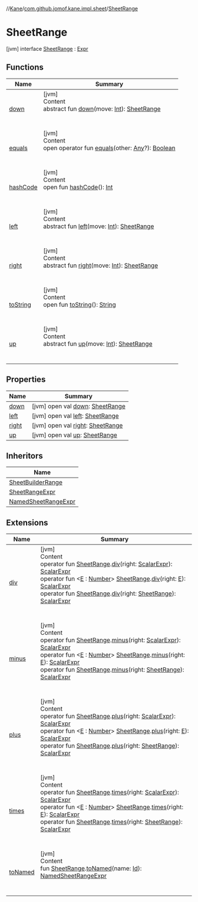 //[Kane](../../index.md)/[com.github.jomof.kane.impl.sheet](../index.md)/[SheetRange](index.md)



# SheetRange  
 [jvm] interface [SheetRange](index.md) : [Expr](../../com.github.jomof.kane/-expr/index.md)   


## Functions  
  
|  Name|  Summary| 
|---|---|
| <a name="com.github.jomof.kane.impl.sheet/SheetRange/down/#kotlin.Int/PointingToDeclaration/"></a>[down](down.md)| <a name="com.github.jomof.kane.impl.sheet/SheetRange/down/#kotlin.Int/PointingToDeclaration/"></a>[jvm]  <br>Content  <br>abstract fun [down](down.md)(move: [Int](https://kotlinlang.org/api/latest/jvm/stdlib/kotlin/-int/index.html)): [SheetRange](index.md)  <br><br><br>
| <a name="kotlin/Any/equals/#kotlin.Any?/PointingToDeclaration/"></a>[equals](../../com.github.jomof.kane.impl.types/-double-algebraic-type/index.md#%5Bkotlin%2FAny%2Fequals%2F%23kotlin.Any%3F%2FPointingToDeclaration%2F%5D%2FFunctions%2F-1069225679)| <a name="kotlin/Any/equals/#kotlin.Any?/PointingToDeclaration/"></a>[jvm]  <br>Content  <br>open operator fun [equals](../../com.github.jomof.kane.impl.types/-double-algebraic-type/index.md#%5Bkotlin%2FAny%2Fequals%2F%23kotlin.Any%3F%2FPointingToDeclaration%2F%5D%2FFunctions%2F-1069225679)(other: [Any](https://kotlinlang.org/api/latest/jvm/stdlib/kotlin/-any/index.html)?): [Boolean](https://kotlinlang.org/api/latest/jvm/stdlib/kotlin/-boolean/index.html)  <br><br><br>
| <a name="kotlin/Any/hashCode/#/PointingToDeclaration/"></a>[hashCode](../../com.github.jomof.kane.impl.types/-double-algebraic-type/index.md#%5Bkotlin%2FAny%2FhashCode%2F%23%2FPointingToDeclaration%2F%5D%2FFunctions%2F-1069225679)| <a name="kotlin/Any/hashCode/#/PointingToDeclaration/"></a>[jvm]  <br>Content  <br>open fun [hashCode](../../com.github.jomof.kane.impl.types/-double-algebraic-type/index.md#%5Bkotlin%2FAny%2FhashCode%2F%23%2FPointingToDeclaration%2F%5D%2FFunctions%2F-1069225679)(): [Int](https://kotlinlang.org/api/latest/jvm/stdlib/kotlin/-int/index.html)  <br><br><br>
| <a name="com.github.jomof.kane.impl.sheet/SheetRange/left/#kotlin.Int/PointingToDeclaration/"></a>[left](left.md)| <a name="com.github.jomof.kane.impl.sheet/SheetRange/left/#kotlin.Int/PointingToDeclaration/"></a>[jvm]  <br>Content  <br>abstract fun [left](left.md)(move: [Int](https://kotlinlang.org/api/latest/jvm/stdlib/kotlin/-int/index.html)): [SheetRange](index.md)  <br><br><br>
| <a name="com.github.jomof.kane.impl.sheet/SheetRange/right/#kotlin.Int/PointingToDeclaration/"></a>[right](right.md)| <a name="com.github.jomof.kane.impl.sheet/SheetRange/right/#kotlin.Int/PointingToDeclaration/"></a>[jvm]  <br>Content  <br>abstract fun [right](right.md)(move: [Int](https://kotlinlang.org/api/latest/jvm/stdlib/kotlin/-int/index.html)): [SheetRange](index.md)  <br><br><br>
| <a name="kotlin/Any/toString/#/PointingToDeclaration/"></a>[toString](../../com.github.jomof.kane.impl.types/-object-kane-type/-companion/index.md#%5Bkotlin%2FAny%2FtoString%2F%23%2FPointingToDeclaration%2F%5D%2FFunctions%2F-1069225679)| <a name="kotlin/Any/toString/#/PointingToDeclaration/"></a>[jvm]  <br>Content  <br>open fun [toString](../../com.github.jomof.kane.impl.types/-object-kane-type/-companion/index.md#%5Bkotlin%2FAny%2FtoString%2F%23%2FPointingToDeclaration%2F%5D%2FFunctions%2F-1069225679)(): [String](https://kotlinlang.org/api/latest/jvm/stdlib/kotlin/-string/index.html)  <br><br><br>
| <a name="com.github.jomof.kane.impl.sheet/SheetRange/up/#kotlin.Int/PointingToDeclaration/"></a>[up](up.md)| <a name="com.github.jomof.kane.impl.sheet/SheetRange/up/#kotlin.Int/PointingToDeclaration/"></a>[jvm]  <br>Content  <br>abstract fun [up](up.md)(move: [Int](https://kotlinlang.org/api/latest/jvm/stdlib/kotlin/-int/index.html)): [SheetRange](index.md)  <br><br><br>


## Properties  
  
|  Name|  Summary| 
|---|---|
| <a name="com.github.jomof.kane.impl.sheet/SheetRange/down/#/PointingToDeclaration/"></a>[down](down.md)| <a name="com.github.jomof.kane.impl.sheet/SheetRange/down/#/PointingToDeclaration/"></a> [jvm] open val [down](down.md): [SheetRange](index.md)   <br>
| <a name="com.github.jomof.kane.impl.sheet/SheetRange/left/#/PointingToDeclaration/"></a>[left](left.md)| <a name="com.github.jomof.kane.impl.sheet/SheetRange/left/#/PointingToDeclaration/"></a> [jvm] open val [left](left.md): [SheetRange](index.md)   <br>
| <a name="com.github.jomof.kane.impl.sheet/SheetRange/right/#/PointingToDeclaration/"></a>[right](right.md)| <a name="com.github.jomof.kane.impl.sheet/SheetRange/right/#/PointingToDeclaration/"></a> [jvm] open val [right](right.md): [SheetRange](index.md)   <br>
| <a name="com.github.jomof.kane.impl.sheet/SheetRange/up/#/PointingToDeclaration/"></a>[up](up.md)| <a name="com.github.jomof.kane.impl.sheet/SheetRange/up/#/PointingToDeclaration/"></a> [jvm] open val [up](up.md): [SheetRange](index.md)   <br>


## Inheritors  
  
|  Name| 
|---|
| <a name="com.github.jomof.kane.impl.sheet/SheetBuilderRange///PointingToDeclaration/"></a>[SheetBuilderRange](../-sheet-builder-range/index.md)
| <a name="com.github.jomof.kane.impl.sheet/SheetRangeExpr///PointingToDeclaration/"></a>[SheetRangeExpr](../-sheet-range-expr/index.md)
| <a name="com.github.jomof.kane.impl.sheet/NamedSheetRangeExpr///PointingToDeclaration/"></a>[NamedSheetRangeExpr](../-named-sheet-range-expr/index.md)


## Extensions  
  
|  Name|  Summary| 
|---|---|
| <a name="com.github.jomof.kane//div/com.github.jomof.kane.impl.sheet.SheetRange#com.github.jomof.kane.ScalarExpr/PointingToDeclaration/"></a>[div](../../com.github.jomof.kane/div.md)| <a name="com.github.jomof.kane//div/com.github.jomof.kane.impl.sheet.SheetRange#com.github.jomof.kane.ScalarExpr/PointingToDeclaration/"></a>[jvm]  <br>Content  <br>operator fun [SheetRange](index.md).[div](../../com.github.jomof.kane/div.md)(right: [ScalarExpr](../../com.github.jomof.kane/-scalar-expr/index.md)): [ScalarExpr](../../com.github.jomof.kane/-scalar-expr/index.md)  <br>operator fun <[E](../../com.github.jomof.kane/div.md) : [Number](https://kotlinlang.org/api/latest/jvm/stdlib/kotlin/-number/index.html)> [SheetRange](index.md).[div](../../com.github.jomof.kane/div.md)(right: [E](../../com.github.jomof.kane/div.md)): [ScalarExpr](../../com.github.jomof.kane/-scalar-expr/index.md)  <br>operator fun [SheetRange](index.md).[div](../../com.github.jomof.kane/div.md)(right: [SheetRange](index.md)): [ScalarExpr](../../com.github.jomof.kane/-scalar-expr/index.md)  <br><br><br>
| <a name="com.github.jomof.kane//minus/com.github.jomof.kane.impl.sheet.SheetRange#com.github.jomof.kane.ScalarExpr/PointingToDeclaration/"></a>[minus](../../com.github.jomof.kane/minus.md)| <a name="com.github.jomof.kane//minus/com.github.jomof.kane.impl.sheet.SheetRange#com.github.jomof.kane.ScalarExpr/PointingToDeclaration/"></a>[jvm]  <br>Content  <br>operator fun [SheetRange](index.md).[minus](../../com.github.jomof.kane/minus.md)(right: [ScalarExpr](../../com.github.jomof.kane/-scalar-expr/index.md)): [ScalarExpr](../../com.github.jomof.kane/-scalar-expr/index.md)  <br>operator fun <[E](../../com.github.jomof.kane/minus.md) : [Number](https://kotlinlang.org/api/latest/jvm/stdlib/kotlin/-number/index.html)> [SheetRange](index.md).[minus](../../com.github.jomof.kane/minus.md)(right: [E](../../com.github.jomof.kane/minus.md)): [ScalarExpr](../../com.github.jomof.kane/-scalar-expr/index.md)  <br>operator fun [SheetRange](index.md).[minus](../../com.github.jomof.kane/minus.md)(right: [SheetRange](index.md)): [ScalarExpr](../../com.github.jomof.kane/-scalar-expr/index.md)  <br><br><br>
| <a name="com.github.jomof.kane//plus/com.github.jomof.kane.impl.sheet.SheetRange#com.github.jomof.kane.ScalarExpr/PointingToDeclaration/"></a>[plus](../../com.github.jomof.kane/plus.md)| <a name="com.github.jomof.kane//plus/com.github.jomof.kane.impl.sheet.SheetRange#com.github.jomof.kane.ScalarExpr/PointingToDeclaration/"></a>[jvm]  <br>Content  <br>operator fun [SheetRange](index.md).[plus](../../com.github.jomof.kane/plus.md)(right: [ScalarExpr](../../com.github.jomof.kane/-scalar-expr/index.md)): [ScalarExpr](../../com.github.jomof.kane/-scalar-expr/index.md)  <br>operator fun <[E](../../com.github.jomof.kane/plus.md) : [Number](https://kotlinlang.org/api/latest/jvm/stdlib/kotlin/-number/index.html)> [SheetRange](index.md).[plus](../../com.github.jomof.kane/plus.md)(right: [E](../../com.github.jomof.kane/plus.md)): [ScalarExpr](../../com.github.jomof.kane/-scalar-expr/index.md)  <br>operator fun [SheetRange](index.md).[plus](../../com.github.jomof.kane/plus.md)(right: [SheetRange](index.md)): [ScalarExpr](../../com.github.jomof.kane/-scalar-expr/index.md)  <br><br><br>
| <a name="com.github.jomof.kane//times/com.github.jomof.kane.impl.sheet.SheetRange#com.github.jomof.kane.ScalarExpr/PointingToDeclaration/"></a>[times](../../com.github.jomof.kane/times.md)| <a name="com.github.jomof.kane//times/com.github.jomof.kane.impl.sheet.SheetRange#com.github.jomof.kane.ScalarExpr/PointingToDeclaration/"></a>[jvm]  <br>Content  <br>operator fun [SheetRange](index.md).[times](../../com.github.jomof.kane/times.md)(right: [ScalarExpr](../../com.github.jomof.kane/-scalar-expr/index.md)): [ScalarExpr](../../com.github.jomof.kane/-scalar-expr/index.md)  <br>operator fun <[E](../../com.github.jomof.kane/times.md) : [Number](https://kotlinlang.org/api/latest/jvm/stdlib/kotlin/-number/index.html)> [SheetRange](index.md).[times](../../com.github.jomof.kane/times.md)(right: [E](../../com.github.jomof.kane/times.md)): [ScalarExpr](../../com.github.jomof.kane/-scalar-expr/index.md)  <br>operator fun [SheetRange](index.md).[times](../../com.github.jomof.kane/times.md)(right: [SheetRange](index.md)): [ScalarExpr](../../com.github.jomof.kane/-scalar-expr/index.md)  <br><br><br>
| <a name="com.github.jomof.kane.impl//toNamed/com.github.jomof.kane.impl.sheet.SheetRange#kotlin.Any/PointingToDeclaration/"></a>[toNamed](../../com.github.jomof.kane.impl/to-named.md)| <a name="com.github.jomof.kane.impl//toNamed/com.github.jomof.kane.impl.sheet.SheetRange#kotlin.Any/PointingToDeclaration/"></a>[jvm]  <br>Content  <br>fun [SheetRange](index.md).[toNamed](../../com.github.jomof.kane.impl/to-named.md)(name: [Id](../../com.github.jomof.kane.impl/index.md#%5Bcom.github.jomof.kane.impl%2FId%2F%2F%2FPointingToDeclaration%2F%5D%2FClasslikes%2F-1069225679)): [NamedSheetRangeExpr](../-named-sheet-range-expr/index.md)  <br><br><br>

